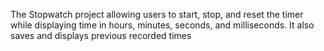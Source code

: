 The Stopwatch project  allowing users to start, stop, and reset the timer while displaying time in hours, minutes, seconds, and milliseconds. It also saves and displays previous recorded times
